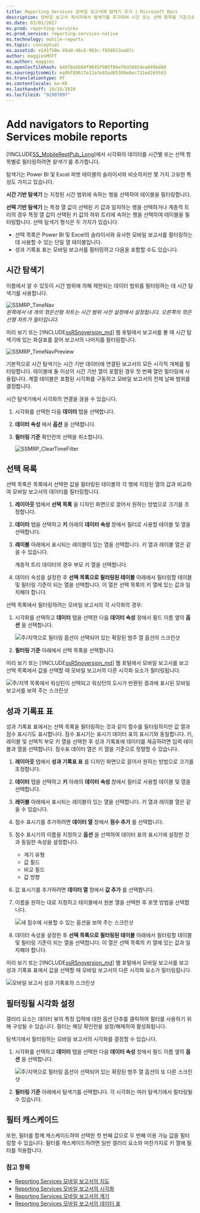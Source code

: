 ```yaml
---
title: Reporting Services 모바일 보고서에 탐색기 추가 | Microsoft Docs
description: 모바일 보고서 게시자에서 탐색기를 추가하여 시간 또는 선택 항목을 기준으로 데이터를 필터링합니다. 탐색기는 Power BI 및 Excel 피벗 테이블의 슬라이서와 비슷합니다.
ms.date: 03/01/2017
ms.prod: reporting-services
ms.prod_service: reporting-services-native
ms.technology: mobile-reports
ms.topic: conceptual
ms.assetid: e141f50e-49a9-46c6-983c-f656013aa07c
author: maggiesMSFT
ms.author: maggies
ms.openlocfilehash: 640f8a5b04f9045f905f86ef6d34924ea849bd80
ms.sourcegitcommit: ea0bf89617e11afe85ad85309e0ec731ed265583
ms.translationtype: HT
ms.contentlocale: ko-KR
ms.lasthandoff: 10/28/2020
ms.locfileid: "92907097"
---
```

# <a name="add-navigators-to-reporting-services-mobile-reports"></a>Add navigators to Reporting Services mobile reports
[!INCLUDE[SS_MobileReptPub_Long](../../includes/ss-mobilereptpub-long.md)]에서 시각화의 데이터를 시간별 또는 선택 항목별로 필터링하려면 *탐색기* 를 추가합니다. 

탐색기는 Power BI 및 Excel 피벗 테이블의 슬라이서와 비슷하지만 몇 가지 고유한 특성도 가지고 있습니다.

**시간 기반 탐색기** 는 지정된 시간 범위에 속하는 행을 선택하여 테이블을 필터링합니다. 

**선택 기반 탐색기** 는 특정 열 값이 선택된 키 값과 일치하는 행을 선택하거나 계층적 트리의 경우 특정 열 값이 선택된 키 값의 하위 트리에 속하는 행을 선택하여 테이블을 필터링합니다. 선택 탐색기 형식은 두 가지가 있습니다.
* 선택 목록은 Power BI 및 Excel의 슬라이서와 유사한 모바일 보고서를 필터링하는 데 사용할 수 있는 단일 열 테이블입니다.
* 성과 기록표 표는 모바일 보고서를 필터링하고 다음을 포함할 수도 있습니다. 
  
## <a name="time-navigators"></a>시간 탐색기   
  
이름에서 알 수 있듯이 시간 범위에 의해 제한되는 데이터 범위를 필터링하는 데 시간 탐색기를 사용합니다.   
  
![SSMRP_TimeNav](../../reporting-services/mobile-reports/media/ssmrp-timenav.png)  
*왼쪽에서 네 개의 꺾은선형 차트는 시간 범위 사전 설정에서 설정됩니다. 오른쪽의 꺾은선형 차트가 필터입니다.*  
  
미리 보기 또는 [!INCLUDE[ssRSnoversion_md](../../includes/ssrsnoversion-md.md)] 웹 포털에서 보고서를 볼 때 시간 탐색기에 있는 화살표를 끌어 보고서의 나머지를 필터링합니다.  
  
![SSMRP_TimeNavPreview](../../reporting-services/mobile-reports/media/ssmrp-timenavpreview.png)  
  
기본적으로 시간 탐색기는 시간 기반 데이터에 연결된 보고서의 모든 시각적 개체를 필터링합니다. 테이블에 둘 이상의 시간 기반 열이 포함된 경우 첫 번째 열만 필터링에 사용됩니다. 계열 테이블은 포함된 시각화를 구동하고 모바일 보고서의 전체 날짜 범위를 결정합니다.  
  
시간 탐색기에서 시각화의 연결을 끊을 수 있습니다.   
1. 시각화를 선택한 다음 **데이터** 탭을 선택합니다.  
2. **데이터 속성** 에서 **옵션** 을 선택합니다.  
3. **필터링 기준** 확인란의 선택을 취소합니다.  
  
   ![SSMRP_ClearTimeFilter](../../reporting-services/mobile-reports/media/ssmrp-cleartimefilter.png)  
  
## <a name="selection-lists"></a>선택 목록   
  
선택 목록은 목록에서 선택한 값을 필터링된 테이블의 각 행에 지정된 열의 값과 비교하여 모바일 보고서의 데이터를 필터링합니다. 

1. **레이아웃** 탭에서 **선택 목록** 을 디자인 화면으로 끌어서 원하는 방법으로 크기를 조정합니다.

2. **데이터** 탭을 선택하고 **키** 아래의 **데이터 속성** 창에서 필터로 사용할 테이블 및 열을 선택합니다. 

3. **레이블** 아래에서 표시되는 레이블이 있는 열을 선택합니다. 키 열과 레이블 열은 같을 수 있습니다.  
  
   계층적 트리 데이터의 경우 부모 키 열을 선택합니다.  
  
4. 데이터 속성을 설정한 후 **선택 목록으로 필터링된 테이블** 아래에서 필터링할 테이블 및 필터링 기준이 되는 열을 선택합니다. 이 열은 선택 목록의 키 열에 있는 값과 일치해야 합니다. 

선택 목록에서 필터링하려는 모바일 보고서의 각 시각화의 경우:

1. 시각화를 선택하고 **데이터** 탭을 선택한 다음 **데이터 속성** 창에서 필드 이름 옆의 **옵션** 을 선택합니다.

   ![주/지역으로 필터링 옵션이 선택되어 있는 확장된 범주 열 옵션의 스크린샷](../../reporting-services/mobile-reports/media/mobile-report-set-selection-list.png)

2. **필터링 기준** 아래에서 선택 목록을 선택합니다.

미리 보기 또는 [!INCLUDE[ssRSnoversion_md](../../includes/ssrsnoversion-md.md)] 웹 포털에서 모바일 보고서를 보고 선택 목록에서 값을 선택할 때 모바일 보고서의 다른 시각화 요소가 필터링됩니다.

![주/지역 목록에서 워싱턴이 선택되고 워싱턴의 도시가 반환된 결과에 표시된 모바일 보고서를 보여 주는 스크린샷](../../reporting-services/mobile-reports/media/mobile-report-selection-list-filtering.png) 
     
## <a name="scorecard-grid"></a>성과 기록표 표  
  
성과 기록표 표에서는 선택 목록을 필터링하는 것과 같이 함수를 필터링하지만 값 열과 점수 표시기도 표시합니다. 점수 표시기는 표시기 데이터 표의 표시기와 동일합니다. 키, 레이블 및 선택적 부모 키 열을 선택한 후 성과 기록표에 데이터를 제공하려면 입력 테이블과 열을 선택합니다. 점수표 데이터 열은 키 열을 기준으로 정렬할 수 있습니다.  

1. **레이아웃** 탭에서 **성과 기록표 표** 를 디자인 화면으로 끌어서 원하는 방법으로 크기를 조정합니다.

2. **데이터** 탭을 선택하고 **키** 아래의 **데이터 속성** 창에서 필터로 사용할 테이블 및 열을 선택합니다. 

3. **레이블** 아래에서 표시되는 레이블이 있는 열을 선택합니다. 키 열과 레이블 열은 같을 수 있습니다.  
  
4. 점수 표시기를 추가하려면 **데이터 열** 창에서 **점수 추가** 를 선택합니다.   
  
5. 점수 표시기의 이름을 지정하고 **옵션** 을 선택하여 데이터 표의 표시기에 설정한 것과 동일한 속성을 설정합니다.  
  
   * 계기 유형
   * 값 필드
   * 비교 필드
   * 값 방향
  
6. 값 표시기를 추가하려면 **데이터 열** 창에서 **값 추가** 를 선택합니다.

7. 이름을 원하는 대로 지정하고 테이블에서 원본 열을 선택한 후 포맷 방법을 선택합니다.  

   ![새 점수에 사용할 수 있는 옵션을 보여 주는 스크린샷](../../reporting-services/mobile-reports/media/mobile-report-scorecard-grid-data-properties.png)

8. 데이터 속성을 설정한 후 **선택 목록으로 필터링된 테이블** 아래에서 필터링할 테이블 및 필터링 기준이 되는 열을 선택합니다. 이 열은 선택 목록의 키 열에 있는 값과 일치해야 합니다. 

미리 보기 또는 [!INCLUDE[ssRSnoversion_md](../../includes/ssrsnoversion-md.md)] 웹 포털에서 모바일 보고서를 보고 성과 기록표 표에서 값을 선택할 때 모바일 보고서의 다른 시각화 요소가 필터링됩니다.

![모바일 보고서 성과 기록표의 스크린샷](../../reporting-services/mobile-reports/media/mobile-report-scorecard-grid.png)
    
## <a name="set-which-visualizations-are-filtered"></a>필터링될 시각화 설정  
  
갤러리 요소는 데이터 뷰의 특정 입력에 대한 옵션 단추를 클릭하여 필터를 사용하기 위해 구성될 수 있습니다. 필터는 해당 확인란을 설정/해제하여 활성화됩니다.  

탐색기에서 필터링하는 모바일 보고서의 시각화를 결정할 수 있습니다.

1. 시각화를 선택하고 **데이터** 탭을 선택한 다음 **데이터 속성** 창에서 필드 이름 옆의 **옵션** 을 선택합니다.

   ![주/지역으로 필터링 옵션이 선택되어 있는 확장된 범주 열 옵션의 또 다른 스크린샷](../../reporting-services/mobile-reports/media/mobile-report-set-selection-list.png)

2. **필터링 기준** 아래에서 탐색기를 선택합니다. 각 시각화는 여러 탐색기에서 필터링될 수 있습니다.
  
## <a name="cascading-filters"></a>필터 캐스케이드   
  
또한, 필터를 함께 캐스케이드하여 선택한 첫 번째 값으로 두 번째 이용 가능 값을 필터링할 수 있습니다. 필터를 캐스케이드하려면 일반 갤러리 요소와 마찬가지로 키 열에 필터를 적용합니다.  

### <a name="see-also"></a>참고 항목 
  
* [Reporting Services 모바일 보고서의 지도](../../reporting-services/mobile-reports/maps-in-reporting-services-mobile-reports.md)
* [Reporting Services 모바일 보고서의 시각화](../../reporting-services/mobile-reports/add-visualizations-to-reporting-services-mobile-reports.md)
* [Reporting Services 모바일 보고서의 계기](../../reporting-services/mobile-reports/add-gauges-to-mobile-reports-reporting-services.md)
* [Reporting Services 모바일 보고서의 데이터 표](../../reporting-services/mobile-reports/add-data-grids-to-mobile-reports-reporting-services.md)  
